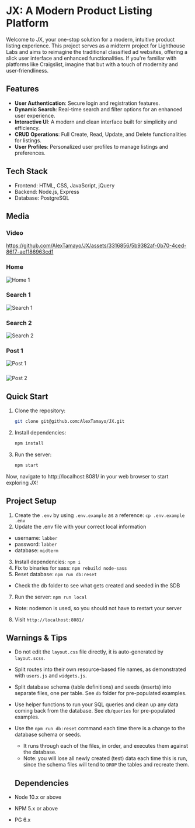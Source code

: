 # JX: A Modern Product Listing Platform

Welcome to JX, your one-stop solution for a modern, intuitive product listing experience. This project serves as a midterm project for Lighthouse Labs and aims to reimagine the traditional classified ad websites, offering a slick user interface and enhanced functionalities. If you're familiar with platforms like Craigslist, imagine that but with a touch of modernity and user-friendliness.

## Features

- **User Authentication**: Secure login and registration features.
- **Dynamic Search**: Real-time search and filter options for an enhanced user experience.
- **Interactive UI**: A modern and clean interface built for simplicity and efficiency.
- **CRUD Operations**: Full Create, Read, Update, and Delete functionalities for listings.
- **User Profiles**: Personalized user profiles to manage listings and preferences.

## Tech Stack

- Frontend: HTML, CSS, JavaScript, jQuery
- Backend: Node.js, Express
- Database: PostgreSQL


## Media

### Video

https://github.com/AlexTamayo/JX/assets/3316856/5b9382af-0b70-4ced-86f7-aef186963cd1

### Home
![Home 1](./public/images/md_images/001_home.png)

### Search 1
![Search 1](./public/images/md_images/002_search.png)

### Search 2
![Search 2](./public/images/md_images/003_search.png)

### Post 1
![Post 1](./public/images/md_images/004_post.png)

### 
![Post 2](./public/images/md_images/005_post.png)


## Quick Start

1. Clone the repository:  
   ```bash
   git clone git@github.com:AlexTamayo/JX.git
   ```
2. Install dependencies:
   ```bash
   npm install
   ```

3. Run the server:
   ```bash
   npm start
   ```

Now, navigate to http://localhost:8081/ in your web browser to start exploring JX!

## Project Setup

1. Create the `.env` by using `.env.example` as a reference: `cp .env.example .env`
2. Update the .env file with your correct local information 
  - username: `labber` 
  - password: `labber` 
  - database: `midterm`
3. Install dependencies: `npm i`
4. Fix to binaries for sass: `npm rebuild node-sass`
5. Reset database: `npm run db:reset`
  - Check the db folder to see what gets created and seeded in the SDB
7. Run the server: `npm run local`
  - Note: nodemon is used, so you should not have to restart your server
8. Visit `http://localhost:8081/`

## Warnings & Tips

- Do not edit the `layout.css` file directly, it is auto-generated by `layout.scss`.
- Split routes into their own resource-based file names, as demonstrated with `users.js` and `widgets.js`.
- Split database schema (table definitions) and seeds (inserts) into separate files, one per table. See `db` folder for pre-populated examples.
- Use helper functions to run your SQL queries and clean up any data coming back from the database. See `db/queries` for pre-populated examples.
- Use the `npm run db:reset` command each time there is a change to the database schema or seeds.
  - It runs through each of the files, in order, and executes them against the database.
  - Note: you will lose all newly created (test) data each time this is run, since the schema files will tend to `DROP` the tables and recreate them.


  ## Dependencies

- Node 10.x or above
- NPM 5.x or above
- PG 6.x
